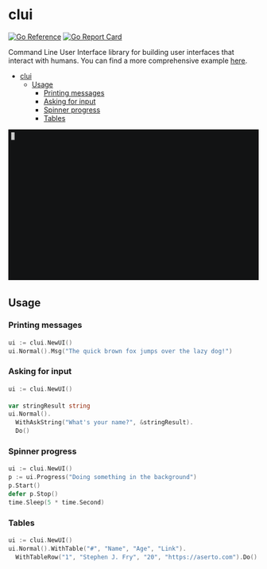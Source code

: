 # clui

[![Go Reference](https://pkg.go.dev/badge/github.com/aserto-dev/clui.svg)](https://pkg.go.dev/github.com/aserto-dev/clui)
[![Go Report Card](https://goreportcard.com/badge/github.com/aserto-dev/clui)](https://goreportcard.com/report/github.com/aserto-dev/clui)

Command Line User Interface library for building user interfaces that interact with humans.
You can find a more comprehensive example [here](https://github.com/aserto-dev/clui/tree/main/example).

- [clui](#clui)
  - [Usage](#usage)
    - [Printing messages](#printing-messages)
    - [Asking for input](#asking-for-input)
    - [Spinner progress](#spinner-progress)
    - [Tables](#tables)


![demo](./demo.gif)

## Usage

### Printing messages

```go
ui := clui.NewUI()
ui.Normal().Msg("The quick brown fox jumps over the lazy dog!")
```

### Asking for input

```go
ui := clui.NewUI()

var stringResult string
ui.Normal().
  WithAskString("What's your name?", &stringResult).
  Do()
```


### Spinner progress

```go
ui := clui.NewUI()
p := ui.Progress("Doing something in the background")
p.Start()
defer p.Stop()
time.Sleep(5 * time.Second)
```

### Tables

```go
ui := clui.NewUI()
ui.Normal().WithTable("#", "Name", "Age", "Link").
  WithTableRow("1", "Stephen J. Fry", "20", "https://aserto.com").Do()
```

